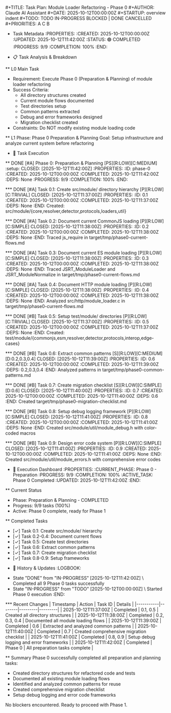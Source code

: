 #+TITLE: Task Plan: Module Loader Refactoring - Phase 0
#+AUTHOR: Claude AI Assistant
#+DATE: 2025-10-12T00:00:00Z
#+STARTUP: overview indent
#+TODO: TODO IN-PROGRESS BLOCKED | DONE CANCELLED
#+PRIORITIES: A C B

* Task Metadata
:PROPERTIES:
:CREATED: 2025-10-12T00:00:00Z
:UPDATED: 2025-10-12T11:42:00Z
:STATUS: 🟢 COMPLETED
:PROGRESS: 9/9
:COMPLETION: 100%
:END:

* 📋 Task Analysis & Breakdown

** L0 Main Task
- Requirement: Execute Phase 0 (Preparation & Planning) of module loader refactoring
- Success Criteria:
  - All directory structures created
  - Current module flows documented
  - Test directories setup
  - Common patterns extracted
  - Debug and error frameworks designed
  - Migration checklist created
- Constraints: Do NOT modify existing module loading code

** L1 Phase: Phase 0 Preparation & Planning
Goal: Setup infrastructure and analyze current system before refactoring

* 📝 Task Execution

** DONE [#A] Phase 0: Preparation & Planning [PS][R:LOW][C:MEDIUM] :setup:
CLOSED: [2025-10-12T11:42:00Z]
:PROPERTIES:
:ID: phase-0
:CREATED: 2025-10-12T00:00:00Z
:COMPLETED: 2025-10-12T11:42:00Z
:DEPS: None
:PROGRESS: 9/9
:COMPLETION: 100%
:END:

*** DONE [#A] Task 0.1: Create src/module/ directory hierarchy [P][R:LOW][C:TRIVIAL]
CLOSED: [2025-10-12T11:37:00Z]
:PROPERTIES:
:ID: 0.1
:CREATED: 2025-10-12T00:00:00Z
:COMPLETED: 2025-10-12T11:37:00Z
:DEPS: None
:END:
Created: src/module/{core,resolver,detector,protocols,loaders,util}

*** DONE [#A] Task 0.2: Document current CommonJS loading [P][R:LOW][C:SIMPLE]
CLOSED: [2025-10-12T11:38:00Z]
:PROPERTIES:
:ID: 0.2
:CREATED: 2025-10-12T00:00:00Z
:COMPLETED: 2025-10-12T11:38:00Z
:DEPS: None
:END:
Traced js_require in target/tmp/phase0-current-flows.md

*** DONE [#A] Task 0.3: Document current ES module loading [P][R:LOW][C:SIMPLE]
CLOSED: [2025-10-12T11:38:00Z]
:PROPERTIES:
:ID: 0.3
:CREATED: 2025-10-12T00:00:00Z
:COMPLETED: 2025-10-12T11:38:00Z
:DEPS: None
:END:
Traced JSRT_ModuleLoader and JSRT_ModuleNormalize in target/tmp/phase0-current-flows.md

*** DONE [#A] Task 0.4: Document HTTP module loading [P][R:LOW][C:SIMPLE]
CLOSED: [2025-10-12T11:38:00Z]
:PROPERTIES:
:ID: 0.4
:CREATED: 2025-10-12T00:00:00Z
:COMPLETED: 2025-10-12T11:38:00Z
:DEPS: None
:END:
Analyzed src/http/module_loader.c in target/tmp/phase0-current-flows.md

*** DONE [#B] Task 0.5: Setup test/module/ directories [P][R:LOW][C:TRIVIAL]
CLOSED: [2025-10-12T11:37:00Z]
:PROPERTIES:
:ID: 0.5
:CREATED: 2025-10-12T00:00:00Z
:COMPLETED: 2025-10-12T11:37:00Z
:DEPS: None
:END:
Created: test/module/{commonjs,esm,resolver,detector,protocols,interop,edge-cases}

*** DONE [#B] Task 0.6: Extract common patterns [S][R:LOW][C:MEDIUM][D:0.2,0.3,0.4]
CLOSED: [2025-10-12T11:39:00Z]
:PROPERTIES:
:ID: 0.6
:CREATED: 2025-10-12T00:00:00Z
:COMPLETED: 2025-10-12T11:39:00Z
:DEPS: 0.2,0.3,0.4
:END:
Analyzed patterns in target/tmp/phase0-common-patterns.md

*** DONE [#B] Task 0.7: Create migration checklist [S][R:LOW][C:SIMPLE][D:0.6]
CLOSED: [2025-10-12T11:40:00Z]
:PROPERTIES:
:ID: 0.7
:CREATED: 2025-10-12T00:00:00Z
:COMPLETED: 2025-10-12T11:40:00Z
:DEPS: 0.6
:END:
Created target/tmp/phase0-migration-checklist.md

*** DONE [#B] Task 0.8: Setup debug logging framework [P][R:LOW][C:SIMPLE]
CLOSED: [2025-10-12T11:41:00Z]
:PROPERTIES:
:ID: 0.8
:CREATED: 2025-10-12T00:00:00Z
:COMPLETED: 2025-10-12T11:41:00Z
:DEPS: None
:END:
Created src/module/util/module_debug.h with color-coded macros

*** DONE [#B] Task 0.9: Design error code system [P][R:LOW][C:SIMPLE]
CLOSED: [2025-10-12T11:41:00Z]
:PROPERTIES:
:ID: 0.9
:CREATED: 2025-10-12T00:00:00Z
:COMPLETED: 2025-10-12T11:41:00Z
:DEPS: None
:END:
Created src/module/util/module_errors.h with comprehensive error codes

* 🚀 Execution Dashboard
:PROPERTIES:
:CURRENT_PHASE: Phase 0 - Preparation
:PROGRESS: 9/9
:COMPLETION: 100%
:ACTIVE_TASK: Phase 0 Completed
:UPDATED: 2025-10-12T11:42:00Z
:END:

** Current Status
- Phase: Preparation & Planning - COMPLETED
- Progress: 9/9 tasks (100%)
- Active: Phase 0 complete, ready for Phase 1

** Completed Tasks
- [✓] Task 0.1: Create src/module/ hierarchy
- [✓] Task 0.2-0.4: Document current flows
- [✓] Task 0.5: Create test directories
- [✓] Task 0.6: Extract common patterns
- [✓] Task 0.7: Create migration checklist
- [✓] Task 0.8-0.9: Setup frameworks

* 📜 History & Updates
:LOGBOOK:
- State "DONE" from "IN-PROGRESS" [2025-10-12T11:42:00Z] \\
  Completed all 9 Phase 0 tasks successfully
- State "IN-PROGRESS" from "TODO" [2025-10-12T00:00:00Z] \\
  Started Phase 0 execution
:END:

*** Recent Changes
| Timestamp | Action | Task ID | Details |
|-----------|--------|---------|---------|
| 2025-10-12T11:37:00Z | Completed | 0.1, 0.5 | Created all directory structures |
| 2025-10-12T11:38:00Z | Completed | 0.2, 0.3, 0.4 | Documented all module loading flows |
| 2025-10-12T11:39:00Z | Completed | 0.6 | Extracted and analyzed common patterns |
| 2025-10-12T11:40:00Z | Completed | 0.7 | Created comprehensive migration checklist |
| 2025-10-12T11:41:00Z | Completed | 0.8, 0.9 | Setup debug logging and error frameworks |
| 2025-10-12T11:42:00Z | Completed | Phase 0 | All preparation tasks complete |

** Summary
Phase 0 successfully completed all preparation and planning tasks:
- Created directory structures for refactored code and tests
- Documented all existing module loading flows
- Identified and analyzed common patterns for reuse
- Created comprehensive migration checklist
- Setup debug logging and error code frameworks

No blockers encountered. Ready to proceed with Phase 1.
